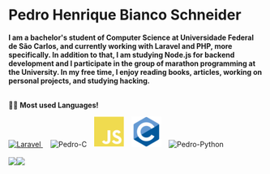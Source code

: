 <h1><strong>Pedro Henrique Bianco Schneider</strong></h1>
<div><strong>I am a bachelor's student of Computer Science at Universidade Federal de São Carlos, and currently working with Laravel and PHP, more specifically. In addition to that, I am studying Node.js for backend development and I participate in the group of marathon programming at the University. In my free time, I enjoy reading books, articles, working on personal projects, and studying hacking.</strong></div>
<br>

<div><p>👨‍💻 <strong>Most used Languages!</strong></p></div>
<div>
    <a href="https://laravel.com/" style="margin-right: 15px;">
        <img alt="Laravel" height="60" width="60" src="
            <link rel="stylesheet" type='text/css' href="https://cdn.jsdelivr.net/gh/devicons/devicon@latest/devicon.min.css"/>
    </a>
    <img alt="Pedro-C" height="60" width="60" src="https://cdn.jsdelivr.net/gh/devicons/devicon/icons/php/php-original.svg" style="margin-right: 10px;" />
    <img alt="Pedro-Js" height="60" width="60" src="https://raw.githubusercontent.com/devicons/devicon/master/icons/javascript/javascript-plain.svg" style="margin-right: 10px;">
    <img alt="Pedro-C" height="60" width="60" src="https://raw.githubusercontent.com/devicons/devicon/master/icons/c/c-original.svg" style="margin-right: 10px;">
    <img alt="Pedro-Python" height="60" width="60" src="https://cdn.jsdelivr.net/gh/devicons/devicon/icons/mysql/mysql-original-wordmark.svg" style="margin-right: 10px;">
</div>

<br>
<div style="display: flex; align-items: center;">
    <a href="https://www.linkedin.com/in/pedro-henrique-bianco-schneider-95a752219/" target="_blank"><img src="https://img.shields.io/badge/-LinkedIn-%230077B5?style=for-the-badge&logo=linkedin&logoColor=white" target="_blank"></a>
    <a href="mailto:phbschneider2002@gmail.com"><img src="https://img.shields.io/badge/-Gmail-%23333?style=for-the-badge&logo=gmail&logoColor=white" target="_blank"></a>
</div>

